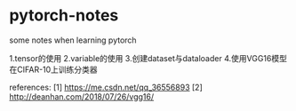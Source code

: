 # pytorch-notes
some notes when learning pytorch

1.tensor的使用
2.variable的使用
3.创建dataset与dataloader
4.使用VGG16模型在CIFAR-10上训练分类器

references:
[1] https://me.csdn.net/qq_36556893
[2] http://deanhan.com/2018/07/26/vgg16/
          
